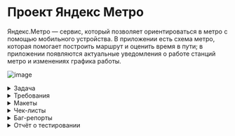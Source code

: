 # Проект Яндекс Метро
Яндекс.Метро — сервис, который позволяет ориентироваться в метро с помощью мобильного устройства. 
В приложении есть схема метро, которая помогает построить маршрут и оценить время в пути;
в приложении появляются актуальные уведомления о работе станций метро и изменениях графика работы.

![image](https://github.com/user-attachments/assets/02c01238-04c1-48f1-bf98-fd34e50dec49)


<details>
  <summary>Задача</summary>

Команда Яндекс Метро сделала рефакторинг мобильного приложения на Android — внесла правки в код.
Чтобы выпустить новую версию, предварительно нужно: 
протестировать те части продукта, которых коснулись изменения;
провести регрессионное тестирование и убедиться, что новую версию можно заливать в стор.

## Задание 1. Подготовка к функциональному тестированию
Требования, которые затронул рефакторинг приложения, выделили полужирным шрифтом.
Теперь нужно написать к ним тесты.  Оформи проверки в виде чек-листа.

## Задание 2. Подготовка к регрессионному тестированию
Кроме проверок функциональности, затронутой рефакторингом, нужно провести регрессионное тестирование.
Для этого напиши чек-лист, который учитывает особенности мобильного приложения: 

По итогам прошлого релиза команда определила, на каком устройстве возникает больше всего багов.
Поэтому сейчас решили тестировать именно на этой конфигурации: Honor 8, ОС Android 9.0 Pie, 
разрешение экрана 1080х1920, диагональ 5.5. Важно: тестирование необходимо провести 
на эмуляторе Android Studio.
</details>


<details>
  <summary>Требования</summary>

  # Требования к Яндекс Метро

## Описание приложения:
 Яндекс Метро — сервис, который позволяет ориентироваться в метро с помощью 
мобильного устройства. В приложении есть схема метро, которая помогает 
построить маршрут и оценить время в пути. В нём также появляются актуальные 
уведомления о работе станций метро и изменениях графика работы.

## Архитектура приложения
 Яндекс Метро — это нативное приложение. Устанавливается на мобильное 
устройство пользователя.

## Поддерживаемые окружения
 Поддерживаемые операционные системы: Android 9/10/11/12, iOS 13/14.
 Разрешения экранов: 360x640, 375x812, 1080х1920
 
## Интерфейс
 В интерфейсе есть две функциональные области:
 карта метро, область ввода станций метро.
 
## Карта
 Карта двумерная. Можно перемещать свайпом. Масштабируется пинчем и спредом.
 В стартовом состоянии:
 - Если геолокация устройства пользователя определяется в городе с метро, то 
   активной отмечена станция «Откуда», ближе к которой находится устройство.
   
 - Если геолокация устройства пользователя определяется в городе без метро, 
   то станция «Откуда» не отмечена.
   Как отмечается активная станция — см. на макетах.

## Область ввода
   В зависимости от ориентации устройства область ввода станций метро 
   располагается в разных частях интерфейса


# Построение маршрута
  Маршрут построится, только если заполнить поля «Откуда» и «Куда». Маршруты 
  на карте интерактивные — пользователь может выбирать тапом станции.
  
  **Пользователь может построить маршрут:**
  - введя название станций в полях «Откуда» и «Куда»;
  - выбрав станции тапом на карте, если включена опция «Выбор станции 
    касанием» в настройках;
  - выбрав ранее построенный маршрут или станцию в истории маршрутов.

## Поля ввода «Откуда» и «Куда»
 В стартовом состоянии в поле «Откуда»:
 
- Если геолокация устройства пользователя определяется в городе с метро, то 
  указана станция, ближе к которой находится устройство.
  
- Если геолокация устройства пользователя определяется в городе без метро, 
  то поле пустое.
  
Пользователь может поменять местами названия станций в полях с помощью 
кнопки со стрелочками. Если одно поле пустое, то при нажатии кнопки, название 
станции перемещается между полями. Подробнее о работе кнопки при 
заполненных полях и построенном маршруте см. в разделе «Информация о 
маршруте».

В альбомной ориентации поля отображаются в левом нижнем углу, подробнее см. 
на макетах.

## Ограничения полей для построения маршрута

![image](https://github.com/user-attachments/assets/e367756e-ca10-44c1-9de7-623d7f6fda4b)

## Выбор станции на карте
  Пользователь может выбрать станцию маршрута на карте:
- тапом, если включена опция «Выбор станции касанием» в настройках,
   
- введя название в поле «Откуда» или «Куда»,
  нажав в карточке станции кнопку «Отсюда» или «Сюда»

**Если станция не была выбрана раньше, то при выборе эта станция 
выделяется, всплывает её карточка. Если станция уже была выбрана 
раньше, сразу всплывает карточка.**

Как выглядит станция в разных режимах — см. макеты.


## Карточка станции
 В карточке станции доступны кнопки выбора точки маршрута: «Отсюда» и «Сюда».
 У карточки несколько состояний и переходов:
 
- Если пользователь ещё не выбирал станции для построения маршрута, то при 
  нажатии кнопки карточка закрывается, в поле ввода названия станции 
  добавляется название выбранной станции.
  
- Если после нажатия кнопки строится маршрут, то карточка станции 
  закрывается.
  
- Если пользователь нажимает «Отсюда» или «Сюда» на той же станции, что 
  уже была выбрана, но в другой последовательности, то точки А и В и названия 
  станций в полях «Отсюда» и «Куда» меняются местами.
  
 Также в карточке отображается:
 - название станции;
 - номер и название линии метро;
 - время открытия и закрытия станции;
 - блок с Яндекс Картой и кнопкой «Показать выходы»;
 - блок с Яндекс Go;
 - кнопка «Добавить станцию в избранное»;
 - кнопка «Сообщить об ошибке».
 Пользователь может свайпом вверх открыть всю карточку станции.
 Пользователь может закрыть карточку станции свайпом вниз или нажав на кнопку 
 с крестиком.

 Расположение элементов см. на макетах.
 В альбомной ориентации карточка отображается в левом углу экрана, подробнее 
 см. на макетах.

## История о маршруте
   Окно с историей о маршруте раскрывается при нажатии на поля «Откуда» и 
   «Куда». В истории сохраняются как маршруты, так и названия выбранных станций.

   ![image](https://github.com/user-attachments/assets/46987a80-2706-477e-b1f0-ad909a419bf3)
   
 Маршрут и выбранные станции сохраняются в истории после того, как 
 пользователь построил маршрут.
 
 Маршрут хранится только один — последний построенный.
 
 Новые станции появляются сверху списка в истории, а станция, которая 
 была первой в списке становится последней.
 
 История должна сохраняться в следующих версиях приложения.
 
 Пользователь может закрыть окно с помощью кнопки «Отменить».

 
## Логика построения маршрута
   Маршрут можно построить, только если заполнить поля «Откуда» и «Куда». Как на 
   карте отображается построенный маршрут — см. в макетах.
  
   После построения маршрута всплывает окно с информацией о маршруте
   Пользователь может сбросить маршрут тапом на крестик в окне информации о 
   маршруте. При закрытии маршрута в поле «Откуда» сохраняется начальная 
   станция из последнего маршрута. Поле «Куда» и маршрут на схеме сбрасываются, 
   выделение станций пропадает (кроме начальной станции).


## Информация о маршруте
   Окно с информацией о маршруте открывается после того, как пользователь 
   выбрал станции маршрута. В альбомной ориентации окно отображается в левом 
   углу экрана, подробнее см. на макетах.
   
   Пользователь может поменять местами названия станций в полях с помощью 
   кнопки со стрелочками.
   
   По умолчанию в окне отображаются:
   - графические элементы;
   - общее время в пути;
   - временной интервал маршрута: время отправления и прибытия;
   - количество пересадок, если они есть;
   - кнопка «Детали маршрута»;
   - кнопка «Закрыть»;
   - поля «Откуда» и «Куда».
   Подробности см. на макетах.

   Если текущее время превышает время окончания маршрута, то временной 
   интервал маршрута обновляется. Например, если изначально время 
   маршрута было указано в интервале с 10:45 до 11:00, но текущее время — 
   уже 11:01, то интервал обновится.
   
   Пользователь может свернуть окно свайпом вниз. Останется только время в пути и 
   названия станций маршрута.
   
   Окно можно закрыть при нажатии на кнопку с крестиком. Маршрут сбросится — 
   см. блок «Логика построения маршрута».
   
   В портретной ориентации окно разворачивается свайпом вверх. Откроется 
   детальная информация о маршруте. Также в детали можно попасть по нажатию
   кнопки «Детали маршрута»

   ## Детали маршрута
 В деталях маршрута отображаются:
 - участки маршрута, разделённые сообщениями о пересадке;
 - сообщение об удобных вагонах для посадки;
 - картинка с указанием удобных вагонов;
 - станции отправления и прибытия;
 - пересадочные станции;
 - промежуточные станции;
 - кнопка i;
 - событие на станции;
 - название станции, номер линии и иконка сервиса — для станций, 
   расположенных в начале каждого участка.
   
 Расположение элементов см. на макетах.
 
 При смене ориентации с портретной на ландшафтную детали маршрута 
 отображаются в левой части экрана.
 
 Пользователь может закрыть окно с деталями маршрута либо свайпом вниз, либо 
 нажав кнопку «Закрыть». В этом случае отображается информация о маршруте — 
 см. блок «Информация о маршруте». Построенный маршрут не сбрасывается.

## Промежуточные станции
  Промежуточные станции — те, которые проходят на пути от станции отправления 
  до станции прибытия.
  
  Отображаются на каждой линии, если на маршруте их больше одной.
  Если на участке больше одной промежуточной станции, отображаются свёрнутым 
  списком.
## Кнопка i
  При нажатии открывается карточка станции.
  Кнопка не отображается у промежуточных станций.
 
## Событие на станции

  Если на станции происходит какое-то событие — станция закрыта, ведутся 
  работы, нет сквозного движения, — информация об этом событии отображается в 
  деталях маршрута и карточке станции.
  
  Информация о том, какой станции какое событие присвоить, настраивается в 
  админке. Требования к админке разрабатываются другой командой.
  
## Смена ориентации экрана 

  При смене ориентации экрана масштаб построенного маршрута сохраняется 
  в том состоянии, которое выбрал пользователь.
  Построенный маршрут должен вписываться в отведённую область экрана на 
  карте.
  
  Карточки маршрута, станции и настроек сохраняют своё положение при 
  переходе из портретной ориентации в альбомную и обратно: свёрнутые 
  остаются свёрнутыми, открытые — открытыми, среднее положение 
  переходит в среднее.
  
## Логика работы лонг-тапа по станции метро
  При нажатии на станцию при помощи лонг-тапа открывается окно карточки 
  станции с кнопками «Отсюда» и «Сюда». При этом схема остаётся в том же 
  положении, которое выбрал пользователь.
  
  При нажатии на станцию и перемещении фокуса на другую станцию окно карточки 
  станции остаётся открытым, в ней отображается информация о той станции, на 
  которую сместился фокус.
  
  Если пользователь отпустил лонг-тап, а фокус был в пустой области карты, 
  то окно карточки станции закроется.
  
## Настройки
  В настройках пользователь может выбрать город, язык и тему, а также очистить 
  историю поиска, узнать версию приложения и оставить обратную связь.

## Город
  В текущей версии команда проработала схемы метро для 36 городов:
 - Волгоград
 - Екатеринбург
 - Казань
 - Москва
 - Нижний Новгород
 - Новосибирск
 - Самара
 - Санкт-Петербург
 - Вена
 - Баку
 - Ереван
 - Минск
 - София
 - Будапешт
 - Афины
 - Тбилиси
 - Милан
 - Рим
 - Алматы
 - Дубай
 - Варшава
 - Лиссабон
 - Бухарест
 - Сан-Франциско
 - Адана
 - Анкара
 - Бурса
 - Измир
 - Стамбул
 - Ташкент
 - Днепр
 - Киев
 - Харьков
 - Хельсинки
 - Прага
 - Стокгольм

   
## Язык
  В текущей версии пользователь может выбрать один из двух языков: русский или 
  английский.
  
## Тема
  Пользователь может выбрать тёмную тему:
  - Если тёмная тема выключена, то отображается светлая.
    
  - Если тёмная тема включена, то пользовательский интерфейс отображается в 
    тёмном цвете.
    
  - Если выставлен режим «Автоматически», то тема меняется автоматически: со 
    светлой на тёмную в 18:00, с тёмной на светлую в 6:00. Время московское.
     
 ## Очистить историю поиска
   Пользователь может очистить историю поиска и маршрутов, нажав кнопку 
   «Очистить историю поиска». Откроется всплывающее окно с подтверждением 
   удаления. При нажатии кнопки «Удалить» история поиска и маршрутов удаляется.
   Подробности см. на макетах.

   
## О приложении
  Пользователь может посмотреть версию сборки приложения и дополнительную 
  информацию.
  
## Обратная связь
  Пользователь может оставить обратную связь. При нажатии на кнопку «Обратная 
  связь» происходит переход в окно службы поддержки с помощью Webview. 
  Подробности см. на макетах.
  
## Авиарежим или отсутствие соединения
  При отсутствии интернет-соединения появляется уведомление об ошибке. 
  Подробности см. на макетах.
</details>

<details>
 <summary>Макеты</summary>
  
 https://www.figma.com/design/RzH5SqcLWrIPnQQW2fmitu/Metro-Dev?node-id=0-1&node-type=canvas&t=jPISq6uajtHlm1b4-0

  ![image](https://github.com/user-attachments/assets/72aec9dd-0884-4415-9390-bf7b0503abdc)
  
</details>

<details>
 <summary>Чек-листы</summary>
 https://docs.google.com/spreadsheets/d/16HwEAH7wp681kDS9s_S6vHPUz6LUVxDAGI_oZ7Gw3WI/edit?gid=899462569#gid=899462569
 </details>

<details>
 <summary>Баг-репорты</summary>
 https://karlen.youtrack.cloud/issues?q=%D1%82%D0%B5%D0%B3:%20%7Bsprint%203%7D
</details>

<details>
 <summary>Отчёт о тестировании</summary>
 https://docs.google.com/spreadsheets/d/16HwEAH7wp681kDS9s_S6vHPUz6LUVxDAGI_oZ7Gw3WI/edit?gid=104825039#gid=104825039
</details>




   

   


  

